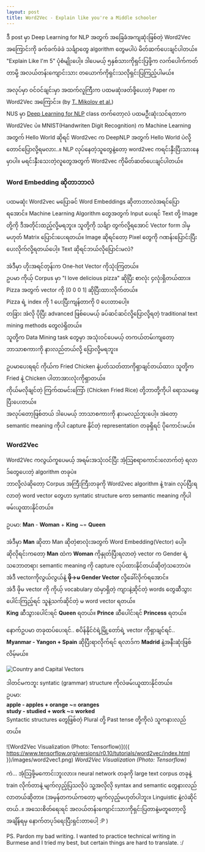 ```yaml
---
layout: post
title: Word2Vec - Explain like you're a Middle schooler
---
```


ဒီ post မှာ Deep Learning for NLP အတွက် အခြေခံအကျဆုံးဖြစ်တဲ့ Word2Vec အကြောင်းကို ခက်ခက်ခဲခဲ သင်္ချာတွေ algorithm ​တွေမပါပဲ မိတ်ဆက်ပေးချင်ပါတယ်။
"Explain Like I'm 5" ပုံစံမျိုးပေါ့။ ဒါပေမယ့် ၅နှစ်သားကိုရှင်းပြဖို့က လက်ပေါက်ကတ်တာမို့ အလယ်တန်းကျောင်းသား တယောက်ကိုရှင်းသလိုရှင်းပြကြည့်ပါမယ်။

အလုပ်မှာ ဝင်ဝင်ချင်းမှာ အထက်လူကြီးက ပထမဆုံးဖတ်ဖို့ပေးတဲ့ Paper က Word2Vec အကြောင်း။ (by [T. Mikolov et al.](https://arxiv.org/pdf/1301.3781.pdf))  
NUS မှာ [Deep Learning for NLP](http://www.comp.nus.edu.sg/~kanmy/courses/6101_2016_2/) class တက်တော့လဲ ပထမဦးဆုံးသင်ရတာက Word2Vec ပဲ။
MNIST(Handwriten Digit Recognition) က Machine Learning အတွက် Hello World ဆိုရင် Word2vec က DeepNLP အတွက် Hello World ပဲလို့တောင်ပြောလို့ရမလား..။
NLP လုပ်နေတဲ့သူတွေနဲ့တော့ word2vec ကရင်းနှီးပြီးသားနေမှာပါ။ မရင်းနှီးသေးတဲ့လူတွေအတွက် Word2vec ကိုမိတ်ဆတ်ပေးချင်ပါတယ်။

### Word Embedding ဆိုတာဘာလဲ
ပထမဆုံး Word2vec မပြောခင် Word Embeddings ဆိုတာဘာလဲအရင်ပြောရအောင်။
Machine Learning Algorithm တွေအတွက် Input ပေးရင် Text တို့ Image တို့ကို ဒီအတိုင်းထည့်လို့မရဘူး။ 
သူတို့ကို သင်္ချာ တွက်လို့ရအောင် Vector form ဒါမှမဟုတ် Matrix ပြောင်းပေးရတယ်။ Image ဆိုရင်တော့ Pixel တွေကို ဂဏန်းပြောင်းပြီး ပေးလိုက်လို့ရတယ်ပေါ့။
Text ဆိုရင်ဘယ်လိုပြောင်းမလဲ?

အဲဒီမှာ ဟိုးအရင်တုန်းက One-hot Vector ကိုသုံးကြတယ်။  
ဥပမာ ကိုယ့် Corpus မှာ "I love delicious pizza" ဆိုပြီး စာလုံး ၄လုံးရှိတယ်ထား။  
Pizza အတွက် vector ကို [0 0 0 1] ဆိုပြီးထားလိုက်တယ်။  
Pizza ရဲ့ index ကို 1 ပေးပြီးကျန်တာကို 0 ပေးတာပေါ့။  
တခြား အဲလို ပိုပြီး advanced ဖြစ်ပေမယ့် ခပ်ဆင်ဆင်လို့ပြောလို့ရတဲ့ traditional text mining methods တွေလဲရှိတယ်။  
သူတို့က Data Mining task တွေမှာ အသုံးဝင်ပေမယ့် တကယ်တမ်းကျတော့ ဘာသာစကားကို နားလည်တယ်လို့ ပြောလို့မရဘူး။

ဥပမာပေးရရင် ကိုယ်က Fried Chicken နဲ့ပတ်သတ်တာကိုရှာချင်တယ်ထား၊ သူတို့က Fried နဲ့ Chicken ပါတာအားလုံးကိုရှာတယ်။  
ကိုယ်မလိုချင်တဲ့ ကြက်ထမင်းကြော် (Chicken Fried Rice) တို့ဘာတို့ကိုပါ  ရောသမမွှေပြီးပေးတယ်။  
အလုပ်တော့ဖြစ်တယ် ဒါပေမယ့် ဘာသာစကားကို နားမလည်ဘူးပေါ့။ အဲတော့ semantic meaning ကိုပါ capture နိုင်တဲ့ representation တခုရှိရင် ပိုကောင်းမယ်။

### Word2Vec
Word2Vec ကလွယ်ကူပေမယ့် အရမ်းအသုံးဝင်ပြီး အံ့သြစရာကောင်းလောက်တဲ့ ရလာဒ်တွေပေးတဲ့ algorithm တခုပဲ။  
ဘာလို့လဲဆိုတော့ Corpus အကြီးကြီးတခုကို Word2vec algorithm နဲ့ train လုပ်ပြီးရလာတဲ့ word vector တွေဟာ syntatic structure ကော semantic meaning ကိုပါ ဖမ်းယူထားနိုင်တယ်။  

ဥပမာ:  **Man**  - **Woman** + **King**  ~= **Queen**

အဲဒီမှာ **Man** ဆိုတာ Man ဆိုတဲ့စာလုံးအတွက် Word Embedding(Vector) ပေါ့။  
ဆိုလိုရင်းကတော့ **Man** ထဲက **Woman** ကိုနှုတ်ပြီးရလာတဲ့ vector က Gender ရဲ့သဘောတရား semantic meaning ကို capture လုပ်ထားနိုင်တယ်ဆိုတဲ့သဘောပဲ။  
အဲဒီ vectorကိုလွယ်လွယ်နဲ့ **ဖို->မ Gender Vector** လို့ခေါ်လိုက်ရအောင်။  
အဲဒီ ဖိုမ vector ကို ကိုယ့် vocabulary ထဲမှာရှိတဲ့ ကျားနဲ့ဆိုင်တဲ့ words တွေဆီသွားပေါင်းကြည့်ရင် သူနဲ့သက်ဆိုင်တဲ့ မ word vector ရတယ်။  
**King** ဆီသွားပေါင်းရင် **Queen** ရတယ်။ **Prince** ဆီပေါင်းရင် **Princess** ရတယ်။

နောက်ဥပမာ တခုထပ်ပေးရင်.. စပိန်နိုင်ငံရဲ့မြို့တော်ရဲ့ vector ကိုရှာချင်ရင်..  
**Myanmar - Yangon + Spain** ဆိုပြီးရာလိုက်ရင် ရလာဒ်က **Madrid** နဲ့အနီးဆုံးဖြစ်လိမ့်မယ်။

![Country and Capital Vectors]({{https://papers.nips.cc/paper/5021-distributed-representations-of-words-and-phrases-and-their-compositionality.pdf}}http://i63.tinypic.com/2ypmezt.png)

ဒါတင်မကဘူး syntatic (grammar) structure ကိုလဲဖမ်းယူထားနိုင်တယ်။  
ဥပမာ:  
**apple - apples + orange ~= oranges**  
**study - studied + work ~= worked**  
Syntactic structures တွေဖြစ်တဲ့ Plural တို့ Past tense တို့ကိုလဲ သူကနားလည်တယ်။



![Word2Vec Visualization (Photo: Tensorflow)]({{ https://www.tensorflow.org/versions/r0.10/tutorials/word2vec/index.html }}/images/word2vec1.png)
*Word2Vec Visualization (Photo: Tensorflow)*

ကဲ... အံ့သြဖို့မကောင်းဘူးလား။ neural network တခုကို large text corpus တခုနဲ့ train လိုက်တာနဲ့ မျက်လှည့်ပြသလိုပဲ သူ့အလိုလို syntax and semantic တွေနားလည်လာတယ်ဆိုတာ။ (အမှန်တကယ်ကတော့ မျက်လှည့်မဟုတ်ပါဘူး။ Linguistic နဲ့လဲဆိုင်တယ်..။ အသေးစိတ်ရေးရင် အလယ်တန်းကျောင်းသားကိုရှင်းပြတာနဲ့မတူတော့လို့ အချိန်ရမှ နောက်တပုဒ်ရေးပြီးရှင်းတာပေါ့ :P )

PS. Pardon my bad writing. I wanted to practice technical writing in Burmese and I tried my best, but certain things are hard to translate. :/

